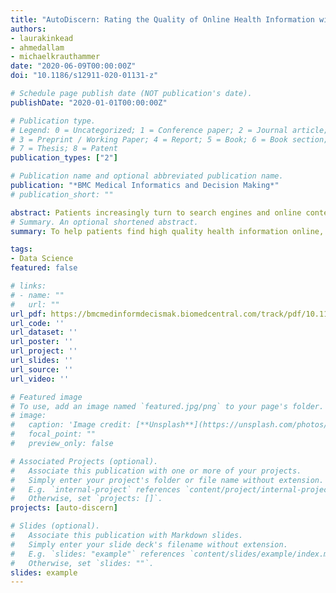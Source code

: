 ```yaml
---
title: "AutoDiscern: Rating the Quality of Online Health Information with Hierarchical Encoder Attention-based Neural Networks"
authors:
- laurakinkead
- ahmedallam
- michaelkrauthammer
date: "2020-06-09T00:00:00Z"
doi: "10.1186/s12911-020-01131-z"

# Schedule page publish date (NOT publication's date).
publishDate: "2020-01-01T00:00:00Z"

# Publication type.
# Legend: 0 = Uncategorized; 1 = Conference paper; 2 = Journal article;
# 3 = Preprint / Working Paper; 4 = Report; 5 = Book; 6 = Book section;
# 7 = Thesis; 8 = Patent
publication_types: ["2"]

# Publication name and optional abbreviated publication name.
publication: "*BMC Medical Informatics and Decision Making*"
# publication_short: ""

abstract: Patients increasingly turn to search engines and online content before, or in place of, talking with a health professional. Low quality health information, which is common on the internet, presents risks to the patient in the form of misinformation and a possibly poorer relationship with their physician. To address this, the DISCERN criteria (developed at University of Oxford) are used to evaluate the quality of online health information. However, patients are unlikely to take the time to apply these criteria to the health websites they visit. We built an automated implementation of the DISCERN instrument (Brief version) using machine learning models. We compared the performance of a traditional model (Random Forest) with that of a hierarchical encoder attention-based neural network (HEA) model using two language embeddings, BERT and BioBERT. The HEA BERT and BioBERT models achieved average F1-macro scores across all criteria of 0.75 and 0.74, respectively, outperforming the Random Forest model (average F1-macro = 0.69). Overall, the neural network based models achieved 81% and 86% average accuracy at 100% and 80% coverage, respectively, compared to 94% manual rating accuracy. The attention mechanism implemented in the HEA architectures not only provided ’model explainability’ by identifying reasonable supporting sentences for the documents fulfilling the Brief DISCERN criteria, but also boosted F1 performance by 0.05 compared to the same architecture without an attention mechanism. Our research suggests that it is feasible to automate online health information quality assessment, which is an important step towards empowering patients to become informed partners in the healthcare process.
# Summary. An optional shortened abstract.
summary: To help patients find high quality health information online, we developed a Deep Learning system that evaluates the quality of online health articles. The system implements the DISCERN criteria, which checks for references, balanced writing, and more.

tags:
- Data Science
featured: false

# links:
# - name: ""
#   url: ""
url_pdf: https://bmcmedinformdecismak.biomedcentral.com/track/pdf/10.1186/s12911-020-01131-z
url_code: ''
url_dataset: ''
url_poster: ''
url_project: ''
url_slides: ''
url_source: ''
url_video: ''

# Featured image
# To use, add an image named `featured.jpg/png` to your page's folder.
# image:
#   caption: 'Image credit: [**Unsplash**](https://unsplash.com/photos/jdD8gXaTZsc)'
#   focal_point: ""
#   preview_only: false

# Associated Projects (optional).
#   Associate this publication with one or more of your projects.
#   Simply enter your project's folder or file name without extension.
#   E.g. `internal-project` references `content/project/internal-project/index.md`.
#   Otherwise, set `projects: []`.
projects: [auto-discern]

# Slides (optional).
#   Associate this publication with Markdown slides.
#   Simply enter your slide deck's filename without extension.
#   E.g. `slides: "example"` references `content/slides/example/index.md`.
#   Otherwise, set `slides: ""`.
slides: example
---
```


